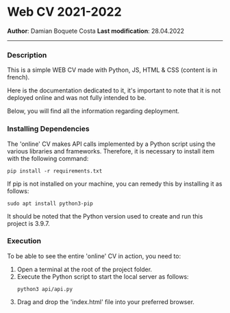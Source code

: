 # Web CV 2021-2022
**Author**: Damian Boquete Costa
**Last modification**: 28.04.2022

---

### Description
This is a simple WEB CV made with Python, JS, HTML & CSS (content is in french).

Here is the documentation dedicated to it, it's important to note that it is not deployed online and was not fully intended to be.

Below, you will find all the information regarding deployment.

### Installing Dependencies
The 'online' CV makes API calls implemented by a Python script using the various libraries and frameworks. Therefore, it is necessary to install item with the following command:
```
pip install -r requirements.txt
```
If pip is not installed on your machine, you can remedy this by installing it as follows:
```
sudo apt install python3-pip
``` 
It should be noted that the Python version used to create and run this project is 3.9.7.

### Execution
To be able to see the entire 'online' CV in action, you need to:
1. Open a terminal at the root of the project folder.
2. Execute the Python script to start the local server as follows:
    ```
    python3 api/api.py
    ```
3. Drag and drop the 'index.html' file into your preferred browser.